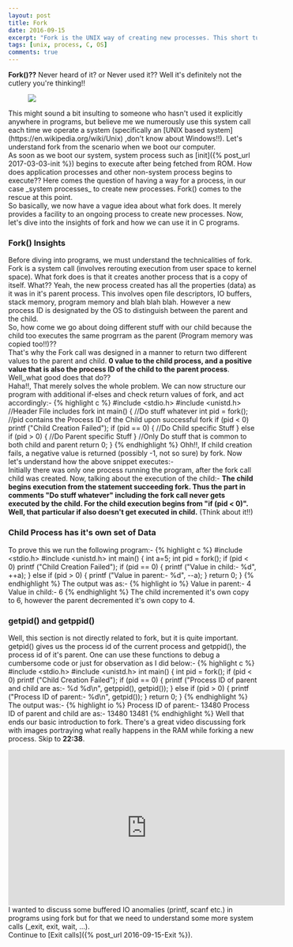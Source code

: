 ```yaml
---
layout: post
title: Fork
date: 2016-09-15
excerpt: "Fork is the UNIX way of creating new processes. This short tutorial provides a basic understanding of how Fork works and the notion of Parent and Child processes.The snippets are in C."
tags: [unix, process, C, OS]
comments: true
---
```


**Fork()??** Never heard of it? or Never used it?? Well it's definitely not the cutlery you're thinking!!<br />
<figure>
  <a href="http://i.imgur.com/QwmtAdd.jpg"><img src="http://i.imgur.com/QwmtAdd.jpg"></a>
</figure>
This might sound a bit insulting to someone who hasn't used it explicitly anywhere in programs, but believe me we numerously use this system call each time we operate a system (specifically an [UNIX based system](https://en.wikipedia.org/wiki/Unix) ,don't know about Windows!!). Let's understand fork from the scenario when we boot our computer.<br />
As soon as we boot our system, system process such as [init]({% post_url 2017-03-03-init %}) begins to execute after being fetched from ROM. How does application processes and other non-system process begins to execute?? Here comes the question of having a way for a process, in our case _system processes_ to create new processes. Fork() comes to the rescue at this point.<br />
So basically, we now have a vague idea about what fork does. It merely provides a facility to an ongoing process to create new processes. Now, let's dive into the insights of fork and how we can use it in C programs.

### Fork() Insights
Before diving into programs, we must understand the technicalities of fork.<br />
Fork is a system call (involves rerouting execution from user space to kernel space). What fork does is that it creates another process that is a copy of itself. What?? Yeah, the new process created has all the properties (data) as it was in it's parent process. This involves open file descriptors, IO buffers, stack memory, program memory and blah blah blah. However a new process ID is designated by the OS to distinguish between the parent and the child.<br />
So, how come we go about doing different stuff with our child because the child too executes the same progrram as the parent (Program memory was copied too!!)??<br />
That's why the Fork call was designed in a manner to return two different values to the parent and child. **0 value to the child process, and a positive value that is also the process ID of the child to the parent process**. Well,,what good does that do??<br />
Haha!!, That merely solves the whole problem. We can now structure our program with additional if-elses and check return values of fork, and act accordingly:-
{% highlight c %}
#include <stdio.h>
#include <unistd.h>    //Header File includes fork
int main()
{
	//Do stuff whatever
	int pid = fork();              //pid contains the Process ID of the Child upon successful fork
	if (pid < 0)
		printf ("Child Creation Failed");
	if (pid == 0) {
		//Do Child specific Stuff
	}
	else if (pid > 0) {
		//Do Parent specific Stuff
	}
	//Only Do stuff that is common to both child and parent
	return 0;
}
{% endhighlight %}
Ohh!!, If child creation fails, a negative value is returned (possibly -1, not so sure) by fork. Now let's understand how the above snippet executes:-<br />
Initially there was only one process running the program, after the fork call child was created. Now, talking about the execution of the child:- **The child begins execution from the statement succeeding fork. Thus the part in comments "Do stuff whatever" including the fork call never gets executed by the child. For the child execution begins from "if (pid < 0)". Well, that particular if also doesn't get executed in child.** (Think about it!!)

### Child Process has it's own set of Data
To prove this we run the following program:-
{% highlight c %}
#include <stdio.h>
#include <unistd.h>
int main()
{
	int a=5;
	int pid = fork();
	if (pid < 0)
		printf ("Child Creation Failed");
	if (pid == 0) {
		printf ("Value in child:- %d", ++a);
	}
	else if (pid > 0) {
		printf ("Value in parent:- %d", --a);
	}
	return 0;
}
{% endhighlight %}
The output was as:-
{% highlight io %}
Value in parent:- 4
Value in child:- 6
{% endhighlight %}
The child incremented it's own copy to 6, however the parent decremented it's own copy to 4.
### getpid() and getppid()
Well, this section is not directly related to fork, but it is quite important. getpid() gives us the process id of the current process and getppid(), the process id of it's parent. One can use these functions to debug a cumbersome code or just for observation as I did below:-
{% highlight c %}
#include <stdio.h>
#include <unistd.h>
int main()
{
	int pid = fork();
	if (pid < 0)
		printf ("Child Creation Failed");
	if (pid == 0) {
		printf ("Process ID of parent and child are as:- %d %d\n", getppid(), getpid());
	}
	else if (pid > 0) {
		printf ("Process ID of parent:- %d\n", getpid());
	}
	return 0;
}
{% endhighlight %}
The output was:-
{% highlight io %}
Process ID of parent:- 13480
Process ID of parent and child are as:- 13480 13481
{% endhighlight %}
Well that ends our basic introduction to fork. There's a great video discussing fork with images portraying what really happens in the RAM while forking a new process. Skip to __22:38__.
<iframe width="560" height="315" src="https://www.youtube.com/embed/xHu7qI1gDPA" frameborder="0" allowfullscreen></iframe>
I wanted to discuss some buffered IO anomalies (printf, scanf etc.) in programs using fork but for that we need to understand some more system calls (_exit, exit, wait, ...).<br />
Continue to [Exit calls]({% post_url 2016-09-15-Exit %}).